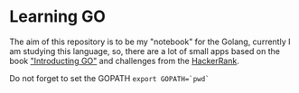 # Learning GO

The aim of this repository is to be my "notebook" for the Golang, currently I am studying this language, so,
there are a lot of small apps based on the book ["Introducting GO"](http://shop.oreilly.com/product/0636920046516.do) and challenges from the [HackerRank](https://www.hackerrank.com/borgesbruno).

Do not forget to set the GOPATH
```export GOPATH=`pwd` ```
